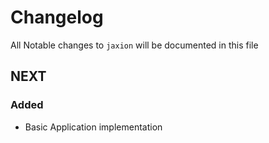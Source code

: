 # Changelog

All Notable changes to `jaxion` will be documented in this file

## NEXT

### Added
- Basic Application implementation
